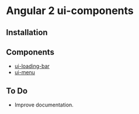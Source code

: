 Angular 2 ui-components
=========

## Installation

## Components 
 - [ui-loading-bar](https://github.com/agpilot/ng2-ui/tree/master/components/loading-bar/README.md)
 - [ui-menu](https://github.com/agpilot/ng2-ui/tree/master/components/menu/README.md)

## To Do
- Improve documentation.